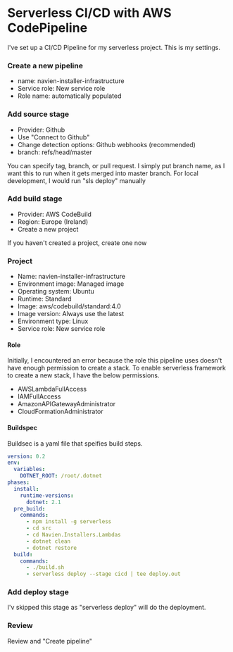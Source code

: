 # Serverless CI/CD with AWS CodePipeline

I've set up a CI/CD Pipeline for my serverless project. This is my settings.

### Create a new pipeline

* name: navien-installer-infrastructure
* Service role: New service role
* Role name: automatically populated

### Add source stage

* Provider: Github
* Use "Connect to Github"
* Change detection options: Github webhooks \(recommended\)
* branch: refs/head/master

You can specify tag, branch, or pull request. I simply put branch name, as I want this to run when it gets merged into master branch. For local development, I would run "sls deploy" manually

### Add build stage

* Provider: AWS CodeBuild
* Region: Europe \(Ireland\)
* Create a new project

If you haven't created a project, create one now

### Project

* Name: navien-installer-infrastructure
* Environment image: Managed image
* Operating system: Ubuntu
* Runtime: Standard
* Image: aws/codebuild/standard:4.0
* Image version: Always use the latest
* Environment type: Linux
* Service role: New service role

#### Role

Initially, I encountered an error because the role this pipeline uses doesn't have enough permission to create a stack. To enable serverless framework to create a new stack, I have the below permissions. 

* AWSLambdaFullAccess
* IAMFullAccess
* AmazonAPIGatewayAdministrator
* CloudFormationAdministrator

#### Buildspec

Buildsec is a yaml file that speifies build steps. 

```yaml
version: 0.2
env:
  variables:
    DOTNET_ROOT: /root/.dotnet
phases:
  install:
    runtime-versions:
      dotnet: 2.1
  pre_build:
    commands:
      - npm install -g serverless
      - cd src
      - cd Navien.Installers.Lambdas
      - dotnet clean
      - dotnet restore
  build:
    commands:
      - ./build.sh
      - serverless deploy --stage cicd | tee deploy.out
```

### Add deploy stage

I'v skipped this stage as "serverless deploy" will do the deployment.

### Review

Review and "Create pipeline"

